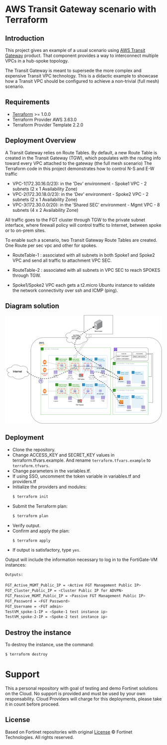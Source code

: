 # AWS Transit Gateway scenario with Terraform
## Introduction
This project gives an example of a usual scenario using [AWS Transit Gateway](https://aws.amazon.com/transit-gateway/) product. That component provides a way to interconnect multiple VPCs in a hub-spoke topology.

The Transit Gateway is meant to supersede the more complex and expensive Transit VPC technology. This is a didactic example to showcase how a Transit VPC should be configured to achieve a non-trivial (full mesh) scenario.


## Requirements
* [Terraform](https://learn.hashicorp.com/terraform/getting-started/install.html) >= 1.0.0
* Terraform Provider AWS 3.63.0
* Terraform Provider Template 2.2.0

## Deployment Overview
A Transit Gateway relies on Route Tables. By default, a new Route Table is created in the Transit Gateway (TGW), which populates with the routing info toward every VPC attached to the gateway (the full mesh scenario)
The Terraform code in this project demonstrates how to control N-S and E-W traffic 

* VPC-1(172.30.16.0/23): in the 'Dev' environment - Spoke1 VPC - 2 subnets (2 x 1 Availability Zone)
* VPC-2(172.30.18.0/23): in the 'Dev' environment - Spoke2 VPC - 2 subnets (2 x 1 Availability Zone)
* VPC-3(172.30.0.0/20): in the 'Shared SEC' environment - Mgmt VPC - 8 subnets (4 x 2 Availability Zone)

All traffic goes to the FGT cluster through TGW to the private subnet interface, where firewall policy will control traffic to Internet, between spoke or to on-prem sites. 

To enable such a scenario, two Transit Gateway Route Tables are created.  One Route per sec vpc and other for spokes. 

* RouteTable-1 : associated with all subnets in both Spoke1 and Spoke2 VPC and send all traffic to attachment VPC SEC.
- RouteTable-2 : associated with all subnets in VPC SEC to reach SPOKES through TGW. 

* Spoke1/Spoke2 VPC each gets a t2.micro Ubuntu instance to validate the network connectivity over ssh and ICMP (ping). 


## Diagram solution

![FortiGate reference architecture overview](images/Hub-TGW-ADVPN-HA-2AZs.png)

## Deployment
* Clone the repository.
* Change ACCESS_KEY and SECRET_KEY values in terraform.tfvars.example.  And rename `terraform.tfvars.example` to `terraform.tfvars`.
* Change parameters in the variables.tf.
* If using SSO, uncomment the token variable in variables.tf and providers.tf
* Initialize the providers and modules:
  ```sh
  $ terraform init
  ```
* Submit the Terraform plan:
  ```sh
  $ terraform plan
  ```
* Verify output.
* Confirm and apply the plan:
  ```sh
  $ terraform apply
  ```
* If output is satisfactory, type `yes`.

Output will include the information necessary to log in to the FortiGate-VM instances:
```sh
Outputs:

FGT_Active_MGMT_Public_IP = <Active FGT Management Public IP>
FGT_Cluster_Public_IP = <Cluster Public IP for ADVPN>
FGT_Passive_MGMT_Public_IP = <Passive FGT Management Public IP>
FGT_Password = <FGT Password>
FGT_Username = <FGT admin>
TestVM_spoke-1-IP = <Spoke-1 test instance ip>
TestVM_spoke-2-IP = <Spoke-2 test instance ip>
```

## Destroy the instance
To destroy the instance, use the command:
```sh
$ terraform destroy
```

# Support
This a personal repository with goal of testing and demo Fortinet solutions on the Cloud. No support is provided and must be used by your own responsability. Cloud Providers will charge for this deployments, please take it in count before proceed.

## License
Based on Fortinet repositories with original [License](https://github.com/fortinet/fortigate-terraform-deploy/blob/master/LICENSE) © Fortinet Technologies. All rights reserved.


